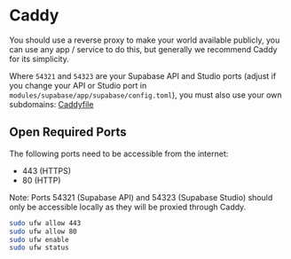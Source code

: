 # Caddy

You should use a reverse proxy to make your world available publicly, you can use any app / service to do this, but generally we recommend Caddy for its simplicity.

Where `54321` and `54323` are your Supabase API and Studio ports (adjust if you change your API or Studio port in `modules/supabase/app/supabase/config.toml`), you must also use your own subdomains: [Caddyfile](modules/caddy/Caddyfile)

## Open Required Ports

The following ports need to be accessible from the internet:
- 443 (HTTPS)
- 80 (HTTP)

Note: Ports 54321 (Supabase API) and 54323 (Supabase Studio) should only be accessible locally as they will be proxied through Caddy.

```sh
sudo ufw allow 443
sudo ufw allow 80
sudo ufw enable
sudo ufw status
```
